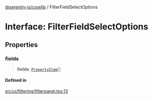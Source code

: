 [@serenity-is/corelib](../README.md) / FilterFieldSelectOptions

# Interface: FilterFieldSelectOptions

## Properties

### fields

> **fields**: [`PropertyItem`](PropertyItem.md)[]

#### Defined in

[src/ui/filtering/filterpanel.tsx:13](https://github.com/serenity-is/serenity/blob/master/packages/corelib/src/ui/filtering/filterpanel.tsx#L13)
